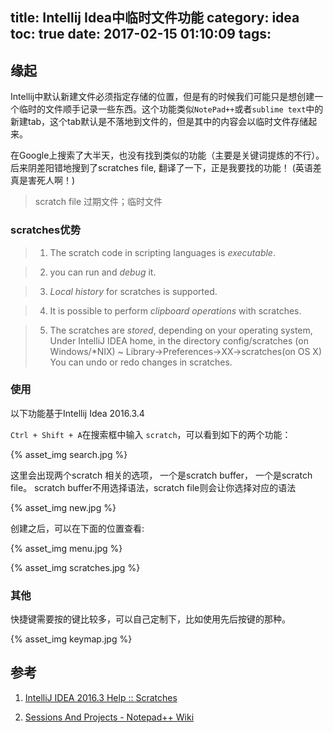title: Intellij Idea中临时文件功能
category: idea
toc: true
date: 2017-02-15 01:10:09
tags:
---


## 缘起

Intellij中默认新建文件必须指定存储的位置，但是有的时候我们可能只是想创建一个临时的文件顺手记录一些东西。这个功能类似`NotePad++`或者`sublime text`中的新建tab，这个tab默认是不落地到文件的，但是其中的内容会以临时文件存储起来。
    
在Google上搜索了大半天，也没有找到类似的功能（主要是关键词提炼的不行）。后来阴差阳错地搜到了scratches file, 翻译了一下，正是我要找的功能！ (英语差真是害死人啊！)

> scratch file 过期文件；临时文件

### scratches优势

>1. The scratch code in scripting languages is *executable*.

>2. you can run and *debug* it.

>3. *Local history* for scratches is supported.

>4. It is possible to perform *clipboard operations* with scratches.

>5. The scratches are *stored*, depending on your operating system,
Under IntelliJ IDEA home, in the directory config/scratches (on Windows/*NIX)
~ Library->Preferences-><IntelliJ IDEA>XX->scratches(on OS X)
You can undo or redo changes in scratches.

### 使用

以下功能基于Intellij Idea 2016.3.4

`Ctrl + Shift + A`在搜索框中输入 `scratch`，可以看到如下的两个功能：

{%  asset_img   search.jpg  %}

这里会出现两个scratch 相关的选项， 一个是scratch buffer， 一个是scratch file。
scratch buffer不用选择语法，scratch file则会让你选择对应的语法

{%  asset_img   new.jpg  %}

创建之后，可以在下面的位置查看:

{%  asset_img   menu.jpg  %}

{%  asset_img   scratches.jpg  %}

### 其他

快捷键需要按的键比较多，可以自己定制下，比如使用先后按键的那种。

{%  asset_img   keymap.jpg  %}

## 参考

1. [IntelliJ IDEA 2016.3 Help :: Scratches](https://www.jetbrains.com/help/idea/2016.3/scratches.html)

2. [Sessions And Projects - Notepad++ Wiki](http://docs.notepad-plus-plus.org/index.php/Sessions_And_Projects)
